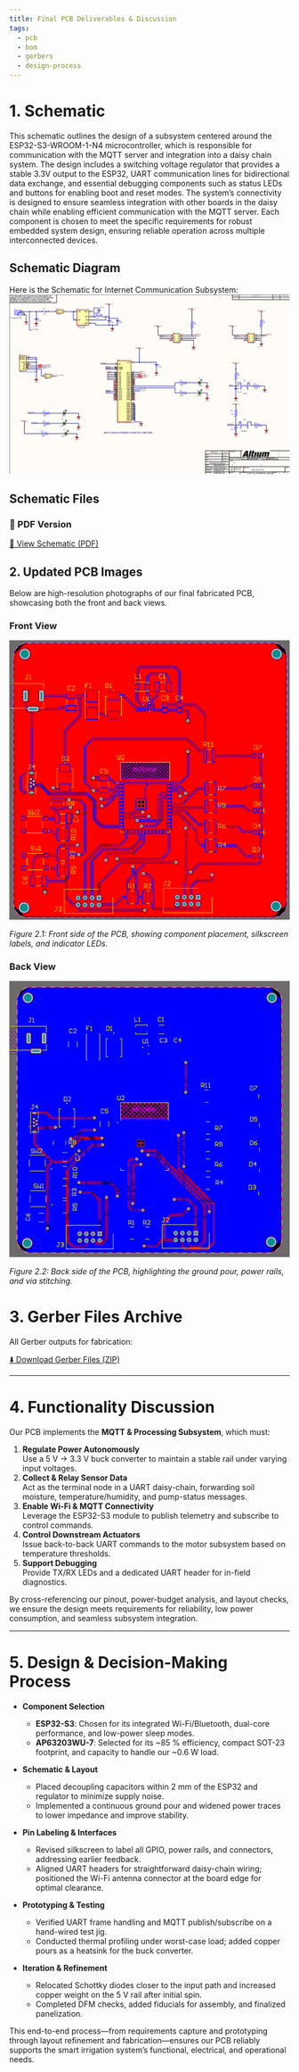 ```yaml
---
title: Final PCB Deliverables & Discussion
tags:
  - pcb
  - bom
  - gerbers
  - design-process
---
```


# 1. Schematic
This schematic outlines the design of a subsystem centered around the ESP32-S3-WROOM-1-N4 microcontroller, which is responsible for communication with the MQTT server and integration into a daisy chain system. The design includes a switching voltage regulator that provides a stable 3.3V output to the ESP32, UART communication lines for bidirectional data exchange, and essential debugging components such as status LEDs and buttons for enabling boot and reset modes. The system’s connectivity is designed to ensure seamless integration with other boards in the daisy chain while enabling efficient communication with the MQTT server. Each component is chosen to meet the specific requirements for robust embedded system design, ensuring reliable operation across multiple interconnected devices.

## Schematic Diagram
Here is the Schematic for Internet Communication Subsystem:
![Stage 1: Ideation](./subfolder/schematicfinal.png)

## Schematic Files

### 📄 PDF Version  
[📎 View Schematic (PDF)](./subfolder/schematicpdf.pdf)

## 2. Updated PCB Images

Below are high-resolution photographs of our final fabricated PCB, showcasing both the front and back views.

### Front View
![Stage 1: Ideation](./subfolder/pcbfront.png)


*Figure 2.1: Front side of the PCB, showing component placement, silkscreen labels, and indicator LEDs.*

### Back View
![Stage 1: Ideation](./subfolder/pcbback.png)


*Figure 2.2: Back side of the PCB, highlighting the ground pour, power rails, and via stitching.*


# 3. Gerber Files Archive

All Gerber outputs for fabrication:

[⬇️ Download Gerber Files (ZIP)](./subfolder/gerber.zip)

---

# 4. Functionality Discussion

Our PCB implements the **MQTT & Processing Subsystem**, which must:

1. **Regulate Power Autonomously**  
   Use a 5 V → 3.3 V buck converter to maintain a stable rail under varying input voltages.  
2. **Collect & Relay Sensor Data**  
   Act as the terminal node in a UART daisy-chain, forwarding soil moisture, temperature/humidity, and pump-status messages.  
3. **Enable Wi-Fi & MQTT Connectivity**  
   Leverage the ESP32-S3 module to publish telemetry and subscribe to control commands.  
4. **Control Downstream Actuators**  
   Issue back-to-back UART commands to the motor subsystem based on temperature thresholds.  
5. **Support Debugging**  
   Provide TX/RX LEDs and a dedicated UART header for in-field diagnostics.

By cross-referencing our pinout, power-budget analysis, and layout checks, we ensure the design meets requirements for reliability, low power consumption, and seamless subsystem integration.

---

# 5. Design & Decision-Making Process

- **Component Selection**  
  - **ESP32-S3**: Chosen for its integrated Wi-Fi/Bluetooth, dual-core performance, and low-power sleep modes.  
  - **AP63203WU-7**: Selected for its ~85 % efficiency, compact SOT-23 footprint, and capacity to handle our ~0.6 W load.

- **Schematic & Layout**  
  - Placed decoupling capacitors within 2 mm of the ESP32 and regulator to minimize supply noise.  
  - Implemented a continuous ground pour and widened power traces to lower impedance and improve stability.

- **Pin Labeling & Interfaces**  
  - Revised silkscreen to label all GPIO, power rails, and connectors, addressing earlier feedback.  
  - Aligned UART headers for straightforward daisy-chain wiring; positioned the Wi-Fi antenna connector at the board edge for optimal clearance.

- **Prototyping & Testing**  
  - Verified UART frame handling and MQTT publish/subscribe on a hand-wired test jig.  
  - Conducted thermal profiling under worst-case load; added copper pours as a heatsink for the buck converter.

- **Iteration & Refinement**  
  - Relocated Schottky diodes closer to the input path and increased copper weight on the 5 V rail after initial spin.  
  - Completed DFM checks, added fiducials for assembly, and finalized panelization.

This end-to-end process—from requirements capture and prototyping through layout refinement and fabrication—ensures our PCB reliably supports the smart irrigation system’s functional, electrical, and operational needs.  








